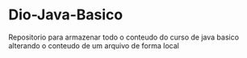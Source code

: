 # Dio-Java-Basico
Repositorio para armazenar todo o conteudo do curso de java basico
alterando o conteudo de um arquivo de forma local